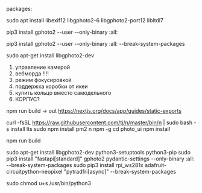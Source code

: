 packages:

sudo apt install libexif12 libgphoto2-6 libgphoto2-port12 libltdl7

pip3 install gphoto2 --user --only-binary :all:

pip3 install gphoto2 --user --only-binary :all: --break-system-packages


sudo apt-get install libgphoto2-dev



1. управление камерой
2. вебморда !!!!
3. режим фокусировкой
4. поддержка коробки от икеи
5. купить кольцо вместо самодельного
6. КОРПУС?



npm run build 
-> out   https://nextjs.org/docs/app/guides/static-exports


curl -fsSL https://raw.githubusercontent.com/tj/n/master/bin/n | sudo bash -s install lts
sudo npm install pm2 n npm -g
cd photo_ui
npm install

npm run build

sudo apt-get install libgphoto2-dev python3-setuptools python3-pip
sudo pip3 install "fastapi[standard]" gphoto2 pydantic-settings --only-binary :all: --break-system-packages
sudo pip3 install rpi_ws281x adafruit-circuitpython-neopixel "pytradfri[async]" --break-system-packages

sudo chmod u+s  /usr/bin/python3